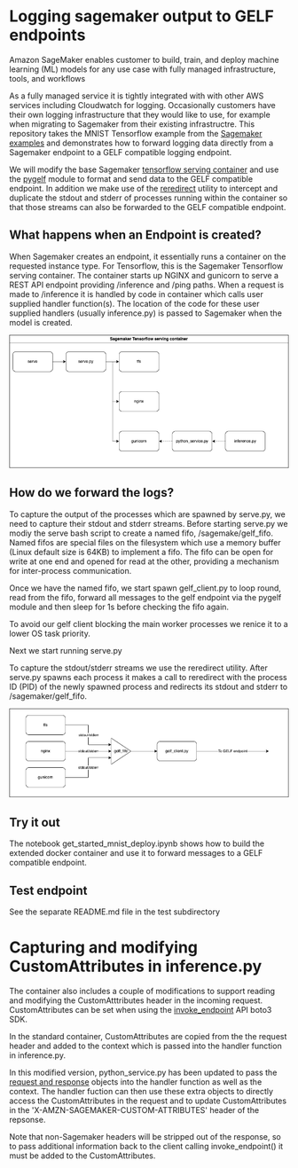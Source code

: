 # Logging sagemaker output to GELF endpoints

Amazon SageMaker enables customer to build, train, and deploy machine learning (ML) models for any use case with fully managed infrastructure, tools, and workflows

As a fully managed service it is tightly integrated with with other AWS services including Cloudwatch for logging. Occasionally customers have their own logging infrastructure that they would like to use, for example when migrating to Sagemaker from their existing infrastructre. This repository takes the MNIST Tensorflow example from the [Sagemaker examples](https://github.com/aws/amazon-sagemaker-examples/tree/main/frameworks/tensorflow) and demonstrates how to forward logging data directly from a Sagemaker endpoint to a GELF compatible logging endpoint.

We will modify the base Sagemaker [tensorflow serving container](https://github.com/aws/sagemaker-tensorflow-serving-container) and use the [pygelf](https://pypi.org/project/pygelf/) module to format and send data to the GELF compatible endpoint. In addition we make use of the [reredirect](https://github.com/jerome-pouiller/reredirect) utility to intercept and duplicate the stdout and stderr of processes running within the container so that those streams can also be forwarded to the GELF compatible endpoint.  


## What happens when an Endpoint is created?
When Sagemaker creates an endpoint, it essentially runs a container on the requested instance type. For Tensorflow, this is the Sagemaker Tensorflow serving container. The container starts up NGINX and gunicorn to serve a REST API endpoint providing /inference and /ping paths. When a request is made to /inference it is handled by code in container which calls user supplied handler function(s). The location of the code for these user supplied handlers (usually inference.py) is passed to Sagemaker when the model is created.

![](images/tfs_container.drawio.png)

## How do we forward the logs?

To capture the output of the processes which are spawned by serve.py, we need to capture their stdout and stderr streams. Before starting serve.py we modiy the serve bash script to create a named fifo, /sagemake/gelf_fifo. Named fifos are special files on the filesystem which use a memory buffer (Linux default size is 64KB) to implement a fifo. The fifo can be open for write at one end and opened for read at the other, providing a mechanism for inter-process communication.

Once we have the named fifo, we start spawn gelf_client.py to loop round, read from the fifo, forward all messages to the gelf endpoint via the pygelf module and then sleep for 1s before checking the fifo again.

To avoid our gelf client blocking the main worker processes we renice it to a lower OS task priority.

Next we start running serve.py

To capture the stdout/stderr streams we use the reredirect utility. After serve.py spawns each process it makes a call to reredirect with the process ID (PID) of the newly spawned process and redirects its stdout and stderr to /sagemaker/gelf_fifo.

![](images/tfs_container-Page-2.drawio.png)

## Try it out

The notebook get_started_mnist_deploy.ipynb shows how to build the extended docker container and use it to forward messages to a GELF compatible endpoint. 

## Test endpoint
 See the separate README.md file in the test subdirectory


# Capturing and modifying CustomAttributes in inference.py

The container also includes a couple of modifications to support reading and modifying the CustomAtttributes header in the incoming request. CustomAttributes can be set when using the [invoke_endpoint](https://boto3.amazonaws.com/v1/documentation/api/latest/reference/services/sagemaker-runtime.html#SageMakerRuntime.Client.invoke_endpoint) API boto3 SDK.

In the standard container, CustomAttributes are copied from the the request header and added to the context which is passed into the handler function in inference.py.

In this modified version, python_service.py has been updated to pass the [request and response](https://falcon.readthedocs.io/en/stable/api/request_and_response_wsgi.html) objects into the handler function as well as the context. The handler fuction can then use these extra objects to directly access the CustomAttributes in the request and to update CustomAttributes in the 'X-AMZN-SAGEMAKER-CUSTOM-ATTRIBUTES' header of the repsonse.

Note that non-Sagemaker headers will be stripped out of the response, so to pass additional information back to the client calling invoke_endpoint() it must be added to the CustomAttributes.


